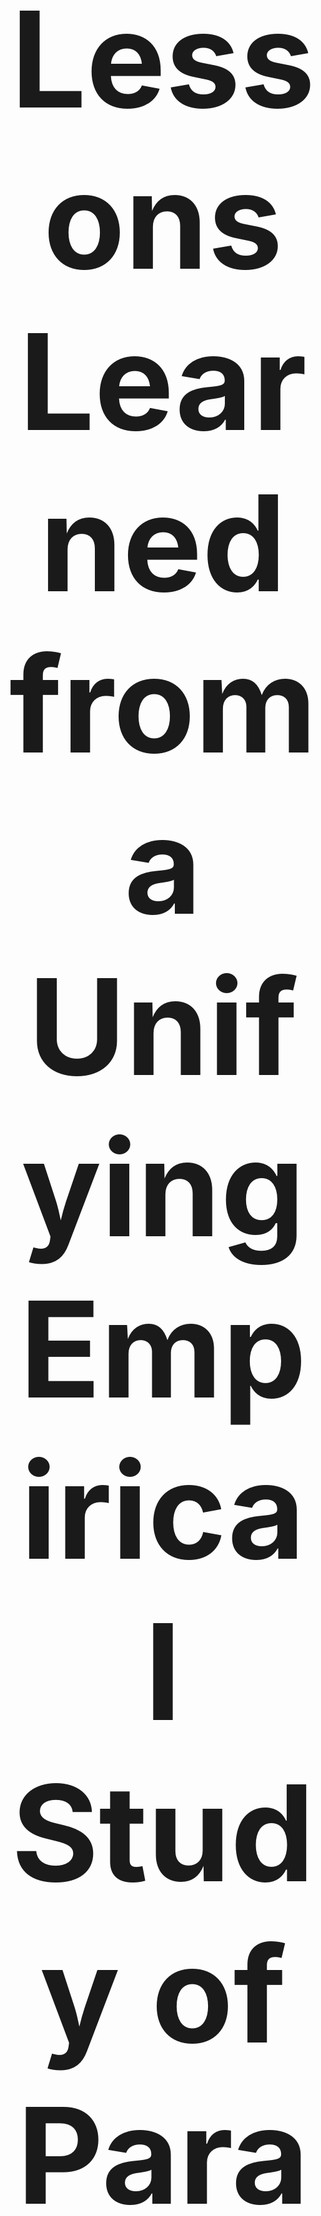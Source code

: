 
<div align=center>
<h1 style="font-size: 160pt;" align=center><strong>Lessons Learned from a Unifying Empirical Study of Parameter-Efficient Transfer Learning (PETL) in
Visual Recognition</strong></h2>
<p>

 ![GitHub Repo stars](https://img.shields.io/github/stars/OSU-MLB/PETL_Vision?style=for-the-badge&color=red)
![GitHub forks](https://img.shields.io/github/forks/OSU-MLB/PETL_Vision?style=for-the-badge&color=blue)

</p>
</div>

<div align="center">
  <p align="center">
    ·
    <a href="https://arxiv.org/abs/2409.16434">Paper</a>
    ·
    <a href="https://github.com/OSU-MLB/PETL_Vision">Code</a>
<!--     ·
    <a href="">Home</a> -->

  </p>
</div>

## 🔥 <span id="head1"> *News and Updates* </span>

* ✅ [2024/09/25] Codebase is created.

# Environment Setup  
```bash  
source env_setup.sh
```  
  
# Data Preparation
You can put all the data in a folder and pass the path to `--data_path` argument.  

## VTAB-1k  
We provide two ways for preparing VTAB-1k dataset  
  
1. TFDS  
   - Following [VPT](https://github.com/KMnP/vpt/blob/main/VTAB_SETUP.md)'s instruction to download the data through  
      TFDS  
   - When you pass the data name for `--data` argument, add `tfds_vtab` before each VTAB dataset,  
      e.g. `tfds_vtab-cifar(num_classes=100)`  
   - You can find all the dataset names of the TFDS version VTAB1-k from `TFDS_DATASETS` in `utils/global_var.py`  
2. Processed Version  
   - Download the processed version from [here](https://1drv.ms/u/s!AmrFUyZ_lDVGinv8y53HX3_rLrpq?e=P5EN5G).  
   - When you pass the data name for `--data` argument, add `process_vtab`, e.g. `process_vtab-cifar`  
 - You can find all the dataset names of the processed version VTAB1-k from `VTAB_DATASETS` in `utils/global_var.py`  
  
  
Both ways apply the same transforms to the dataset: Resize, ToTensor and optionally Normalize with mean=[0.485, 0.456, 0.406],  std=[0.229, 0.224, 0.225].  
  
## Robustness to Domain Shift  
 - Download ImageNet from the [official website](https://www.image-net.org/download.php)  
 - When you pass the data name for `--data` argument, use `imagenet-fs`  
 - Download ImageNet-Sketch from https://github.com/HaohanWang/ImageNet-Sketch  
 - Download ImageNet-A from https://github.com/hendrycks/natural-adv-examples  
 - Download ImageNet-R from https://github.com/hendrycks/imagenet-r  
 - Download ImageNetV2 from https://github.com/modestyachts/ImageNetV2.  
  
## CIFAR100  
Download when you run the code  
  
# Pretrain weights
Download the pretrained weights from the following links and put them in the `pretrained_weights` folder.  
1. [ViT-B-Sup-21k](https://storage.googleapis.com/vit_models/imagenet21k/ViT-B_16.npz) rename it as `ViT-B_16_in21k.npz`  
2. [ViT-B-CLIP](https://huggingface.co/timm/vit_base_patch16_clip_224.openai/tree/main) rename it as `ViT-B_16_clip.bin`  
3. [ViT-B-DINOV2](https://dl.fbaipublicfiles.com/dinov2/dinov2_vitb14/dinov2_vitb14_pretrain.pth) rename it as `ViT-B_14_dinov2.pth`  
  
# Running  
Example commands for implemented methods:  
  
## VTAB-1K
```bash  
### SSF  
CUDA_VISIBLE_DEVICES=0  python main.py --ssf --data processed_vtab-dtd  --debug  
  
### VPT  
CUDA_VISIBLE_DEVICES=0  python main.py --vpt_mode deep --vpt_num 10 --data processed_vtab-dtd  --debug  
  
### AdaptFormer  
CUDA_VISIBLE_DEVICES=0  python main.py --ft_mlp_module adapter --ft_mlp_mode parallel --ft_mlp_ln before --adapter_bottleneck 64 --adapter_init lora_kaiming --adapter_scaler 0.1 --data processed_vtab-dtd  --debug --data_path data_folder/vtab_processed  
  
### Convpass  
CUDA_VISIBLE_DEVICES=0  python main.py --ft_attn_module convpass --ft_attn_mode parallel --ft_attn_ln after --ft_mlp_module convpass --ft_mlp_mode parallel --ft_mlp_ln after --convpass_scaler 0.1 --data processed_vtab-dtd  --debug --optimizer adamw --data_path data_folder/vtab_processed  
  
### VPT Version (zero-init) Adapter  
CUDA_VISIBLE_DEVICES=0  python main.py --ft_mlp_module adapter --ft_mlp_mode sequential_after --adapter_bottleneck 8 --adapter_init zero --adapter_scaler 1 --data processed_vtab-dtd  --debug --data_path data_folder/vtab_processed  
  
### lora init Pfeiffer Adapter  
CUDA_VISIBLE_DEVICES=0  python main.py --ft_mlp_module adapter --ft_mlp_mode sequential_after --adapter_bottleneck 8 --adapter_init lora_xavier --adapter_scaler 1 --data processed_vtab-dtd  --debug --data_path data_folder/vtab_processed  
  
### random init Pfeiffer Adapter  
CUDA_VISIBLE_DEVICES=0  python main.py --ft_mlp_module adapter --ft_mlp_mode sequential_after --adapter_bottleneck 8 --adapter_init xavier --adapter_scaler 1 --data processed_vtab-dtd  --debug --data_path data_folder/vtab_processed  
  
### random init Houlsby Adapter  
CUDA_VISIBLE_DEVICES=0  python main.py --ft_attn_module adapter --ft_attn_mode sequential_after --ft_mlp_module adapter --ft_mlp_mode sequential_after --adapter_bottleneck 8 --adapter_init xavier --adapter_scaler 1 --data processed_vtab-dtd  --debug --data_path data_folder/vtab_processed  
  
### LoRA  
CUDA_VISIBLE_DEVICES=0  python main.py --lora_bottleneck 8 --data processed_vtab-dtd  --debug --data_path data_folder/vtab_processed  
  
### FacT TK  
CUDA_VISIBLE_DEVICES=0  python main.py --data processed_vtab-dtd  --optimizer adamw --fact_type tk --drop_path_rate 0.1 --debug --fact_dim 32 --fact_scaler 0.1 --data_path data_folder/vtab_processed  
  
### Fact TT  
CUDA_VISIBLE_DEVICES=0  python main.py --data processed_vtab-dtd  --optimizer adamw --fact_type tt --drop_path_rate 0.1 --data_path data_folder/vtab_processed  
  
### ReAdapter  
CUDA_VISIBLE_DEVICES=0  python main.py --ft_attn_module repadapter --ft_attn_mode sequential_before --ft_mlp_module repadapter --ft_mlp_mode sequential_before --repadapter_bottleneck 8 --repadapter_scaler 10 --data processed_vtab-smallnorb_azi  --optimizer adamw --debug  
  
### BitFit  
CUDA_VISIBLE_DEVICES=0  python main.py --bitfit --data processed_vtab-clevr_count  --debug --data_path data_folder/vtab_processed  
  
### VQT  
CUDA_VISIBLE_DEVICES=0  python main.py --vqt_num 10 --data_path data_folder/vtab_processed  
  
### LayerNorm  
CUDA_VISIBLE_DEVICES=0  python main.py --ln --data processed_vtab-clevr_count  --debug --data_path data_folder/vtab_processed  
  
### DiffFit  
CUDA_VISIBLE_DEVICES=0  python main.py --difffit --data processed_vtab-clevr_count  --debug --data_path data_folder/vtab_processed  
  
### Attention  
CUDA_VISIBLE_DEVICES=0  python main.py --attention_index 9 10 11 --attention_type qkv --data_path data_folder/vtab_processed  
  
### MLP  
CUDA_VISIBLE_DEVICES=0  python main.py --mlp_index 9 10 11 --mlp_type full --data_path data_folder/vtab_processed  
  
### block  
CUDA_VISIBLE_DEVICES=0  python main.py --block_index 9 10 11 --data_path data_folder/vtab_processed  
  
### full  
CUDA_VISIBLE_DEVICES=0  python main.py --full --eval_freq 2 --data_path data_folder/vtab_processed  
```  

## Tuning Code for VTAB-1K
```bash  
CUDA_VISIBLE_DEVICES=0 python main_tune.py --data processed_vtab-caltech101 --default experiment/config/default_vtab_processed.yml --tune experiment/config/method/lora.yml --lrwd experiment/config/lr_wd_vtab_processed.yml  
```  
All the config files can be found in the `experiment/config` folder.   
The `default` config file is used to set the default hyperparameters for the training.  
The `tune` config file is used to set the tunable hyperparameters for the method.  
The `lrwd` config file is used to set the learning rate and weight decay for the training.  
We provide the tuning results `tune_summary.csv` and final run results `final_result.json` in the `tune_output` folder. 
If you want to rerun the final run using the best tuning parameters, you can specify a new output name for the final run using this option `--final_output_name`. 

To tune all methods for one VTAB-1K dataset, here is an example command:  
```bash
dataset='processed_vtab-dsprites_loc'
for METHOD in lora_p_adapter repadapter rand_h_adapter adaptformer convpass fact_tk fact_tt lora difffit full linear ssf bitfit ln vpt_shallow vpt_deep
  do
    CUDA_VISIBLE_DEVICES=0 python main_tune.py --data ${dataset}  --default experiment/config/default_vtab_processed.yml --tune experiment/config/method/$METHOD.yml --lrwd experiment/config/lr_wd_vtab_processed.yml
  done
```


## Robustness to Domain Shift  
We use the CLIP ViT-B/16 model and add an FC layer as the prediction head with zero-initialized bias and initialize weights using the class label text embedded
by the text encoder. Subsequently, we discard the text encoder and apply PETL methods to the visual encoder, fine-tuning only the PETL modules and the head.

The code to generate the prediction head for CLIP can be found at [build_clip_zs_classifier.py](experiment/build_clip_zs_classifier.py).  

This is an example command to run a PETL method for the 100-shot ImageNet dataset:
```bash
CUDA_VISIBLE_DEVICES=0  python main.py --data fs-imagenet --data_path data_folder/imagenet/images --warmup_lr_init 1.0e-7 --lr 0.00003 --wd 0.005 --eval_freq 1 --store_ckp --lora_bottleneck 32  --batch_size 256 --final_acc_hp --early_patience 10
```
This is an example command to tune a few methods for the 100-shot ImageNet dataset:
```bash
for METHOD in rand_h_adapter_64 lora_16 ssf
do
  for dataset in fs-imagenet
    do
      CUDA_VISIBLE_DEVICES=0 python main_tune.py --data ${dataset} --test_bs 2048 --bs 256  --default experiment/config/clip_fs_imagenet.yml --tune experiment/config/method-imagenet/$METHOD.yml --lrwd experiment/config/lr_wd_clip_imagenet.yml
    done
done
```

To evaluate the performance of fine-tuned models on OOD data, here is an example command:
```bash  
for METHOD in rand_h_adapter_64 lora_16 ssf
do
  for dataset in fs-imagenet eval_imagenet-v2 eval_imagenet-r eval_imagenet-a eval_imagenet-s
    do
      CUDA_VISIBLE_DEVICES=0 python main_evaluate.py --test_data ${dataset} --bs 2048 --default experiment/config/clip_fs_imagenet.yml --tune experiment/config/method-imagenet/$METHOD.yml --data_path /research/nfs_chao_209/zheda
    done
done
```  

When it comes to applying WiSE to PETL methods, there are two types of PETL methods. 
Methods that insert additional parameters to the model, such as Adapter, and methods that directly fine-tuned existing parameters, such as bitfit. 
For the former, we use `merge_petl.py` and use `merge_model.py` for the latter. 
Example commands for each type:
```bash
CUDA_VISIBLE_DEVICES=0 python merge_model.py --bs 1024  --default experiment/config/clip_fs_imagenet.yml --tune experiment/config/method-imagenet/ln.yml
CUDA_VISIBLE_DEVICES=0 python merge_petl.py --bs 1024 --default experiment/config/clip_fs_imagenet.yml --tune experiment/config/method-imagenet/fact_tk_64.yml
```

To get the WiSE curve plots, you can use `WiSE_PETL.ipynb`.

## Many-shot (Full) Datasets
We use three datasets for mann-shot experiments: CIFAR100, Clevr-distance and RESISC.
Here is an example command to run the PETL methods for the Clevr-distance dataset. Config files for CIFAR and RESISC can be found in the `experiment/config` folder.
```bash
for METHOD in rand_h_adapter_8 lora_8 fact_tk_8 
do
  for dataset in clevr
    do
      CUDA_VISIBLE_DEVICES=0 python main_tune.py --data ${dataset}  --default experiment/config/default_clevr.yml --tune experiment/config/method_clevr/$METHOD.yml --lrwd experiment/config/lr_wd_clevr.yml
    done
done
```
## Results
We provide the tuning results `tune_summary.csv`, final run results `final_result.json` and other results for all the experiments in the `tune_output` folder.


## To add a new method  
1. add a new module file in `./model/`.   
2. add the module accordingly in [block.py](model/block.py), [mlp.py](model/mlp.py), [patch_embed.py](model/patch_embed.py), [vision_transformer.py](model/vision_transformer.py), [attention.py](model/attention.py).
3. add the name of the added module in TUNE_MODULES and modify `get_model()` in `./experiment/build_model.py` accordingly.
4. add required arguments in `main.py`  

## To add a new dataset
1. add a new dataset file in `/data/dataset`.
2. modify [build_loader.py](experiment/build_loader.py) to include the new dataset.

## To add a new backbone
1. modify `get_base_model()` in [build_model.py](experiment/build_model.py).

## To run new hyperparameter tuning
1. add a general config file and a learning rate and weight decay config file in `./experiment/config/`.
2. add new method config files. You can create a new folder in `./experiment/config/` for your experiment.

## To collect logits and ground truth for PETL methods
Use [main_collect_prediction.py](main_collect_prediction.py). 
  
## Reference:
- SSF: https://github.com/dongzelian/SSF  
- Adaptformer: https://github.com/ShoufaChen/AdaptFormer  
- ConvPass: https://github.com/JieShibo/PETL-ViT  
- LoRA: https://github.com/ZhangYuanhan-AI/NOAH  
- Adapter: https://github.com/ZhangYuanhan-AI/NOAH, https://arxiv.org/pdf/2007.07779.pdf, https://arxiv.org/pdf/1902.00751.pdf 
- VPT: https://github.com/KMnP/vpt  
- FacT: https://github.com/JieShibo/PETL-ViT  
- RepAdpater: https://github.com/luogen1996/RepAdapter
- VQT: https://openaccess.thecvf.com/content/CVPR2023/papers/Tu_Visual_Query_Tuning_Towards_Effective_Usage_of_Intermediate_Representations_for_CVPR_2023_paper.pdf
- BitFit: https://arxiv.org/pdf/2106.10199.pdf  
- DiffFit: https://arxiv.org/pdf/2304.06648.pd


